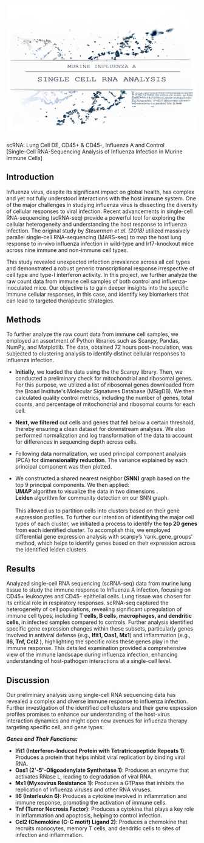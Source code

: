 <p align="center">
  <img src="https://github.com/B3CCH10/scRNA_Murine/blob/main/sized_dna.png?raw=true">
</p>


scRNA: Lung Cell DE, CD45+ &amp; CD45-, Influenza A and Control
<br>[Single-Cell RNA-Sequencing Analysis of Influenza Infection in Murine Immune Cells]

## Introduction
Influenza virus, despite its significant impact on global health, has complex and yet not fully understood interactions with the host immune system. One of the major challenges in studying influenza virus is dissecting the diversity of cellular responses to viral infection. Recent advancements in single-cell RNA-sequencing (scRNA-seq) provide a powerful tool for exploring the cellular heterogeneity and understanding the host response to influenza infection. The original study by <i>Steuerman et al. (2018)</i> utilized massively parallel single-cell RNA-sequencing (MARS-seq) to map the host lung response to in-vivo influenza infection in wild-type and Irf7-knockout mice across nine immune and non-immune cell types. 

This study revealed unexpected infection prevalence across all cell types and demonstrated a robust generic transcriptional response irrespective of cell type and type-I interferon activity. In this project, we further analyze the raw count data from immune cell samples of both control and influenza-inoculated mice. Our objective is to gain deeper insights into the specific immune cellular responses, in this case, and identify key biomarkers that can lead to targeted therapeutic strategies.

## Methods
To further analyze the raw count data from immune cell samples, we employed an assortment of Python libraries such as Scanpy, Pandas, NumPy, and Matplotlib. The data, obtained 72 hours post-inoculation, was subjected to clustering analysis to identify distinct cellular responses to influenza infection.
- <b>Initially, </b>we loaded the data using the the Scanpy library. Then, we conducted a preliminary check for mitochondrial and ribosomal genes. For this purpose, we utilized a list of ribosomal genes downloaded from the Broad Institute's Molecular Signatures Database (MSigDB). We then calculated quality control metrics, including the number of genes, total counts, and percentage of mitochondrial and ribosomal counts for each cell.

- <b>Next, we filtered</b> out cells and genes that fell below a certain threshold, thereby ensuring a clean dataset for downstream analyses. We also performed normalization and log transformation of the data to account for differences in sequencing depth across cells.

- Following data normalization, we used principal component analysis (PCA) for <b>dimensionality reduction</b>. The variance explained by each principal component was then plotted. 
- We constructed a shared nearest neighbor <b>(SNN)</b> graph based on the top 9 principal components. We then applied: <br>
<b>UMAP </b>algorithm to visualize the data in two dimensions . <br>
<b> Leiden </b> algorithm for community detection on our SNN graph. <br>
<br>This allowed us to partition cells into clusters based on their gene expression profiles. To further our intention of identifying the major cell types of each cluster, we initiated a process to identify the <b>top 20 genes</b> from each identified cluster. To accomplish this, we employed differential gene expression analysis with scanpy’s ‘rank_gene_groups’ method, which helps to identify genes based on their expression across the identified leiden clusters.

## Results 
Analyzed single-cell RNA sequencing (scRNA-seq) data from murine lung tissue to study the immune response to Influenza A infection, focusing on CD45+ leukocytes and CD45- epithelial cells. Lung tissue was chosen for its critical role in respiratory responses. scRNA-seq captured the heterogeneity of cell populations, revealing significant upregulation of immune cell types, including <b> T cells, B cells, macrophages, and dendritic cells, </b> in infected samples compared to controls. Further analysis identified specific gene expression changes within these subsets, particularly genes involved in antiviral defense (e.g.,<b> Ifit1, Oas1, Mx1</b>) and inflammation (e.g.,<b> Il6, Tnf, Ccl2 </b>), highlighting the specific roles these genes play in the immune response. This detailed examination provided a comprehensive view of the immune landscape during influenza infection, enhancing understanding of host-pathogen interactions at a single-cell level.
    
## Discussion
Our preliminary analysis using single-cell RNA sequencing data has revealed a complex and diverse immune response to influenza infection. Further investigation of the identified cell clusters and their gene expression profiles promises to enhance our understanding of the host-virus interaction dynamics and might open new avenues for influenza therapy targeting specific cell, and gene types:

 <i><b> Genes and Their Functions:</i></b>

- **Ifit1 (Interferon-Induced Protein with Tetratricopeptide Repeats 1)**: Produces a protein that helps inhibit viral replication by binding viral RNA.
- **Oas1 (2'-5'-Oligoadenylate Synthetase 1)**: Produces an enzyme that activates RNase L, leading to degradation of viral RNA.
- **Mx1 (Myxovirus Resistance 1)**: Produces a GTPase that inhibits the replication of influenza viruses and other RNA viruses.
- **Il6 (Interleukin 6)**: Produces a cytokine involved in inflammation and immune response, promoting the activation of immune cells.
- **Tnf (Tumor Necrosis Factor)**: Produces a cytokine that plays a key role in inflammation and apoptosis, helping to control infection.
- **Ccl2 (Chemokine (C-C motif) Ligand 2)**: Produces a chemokine that recruits monocytes, memory T cells, and dendritic cells to sites of infection and inflammation.
 
